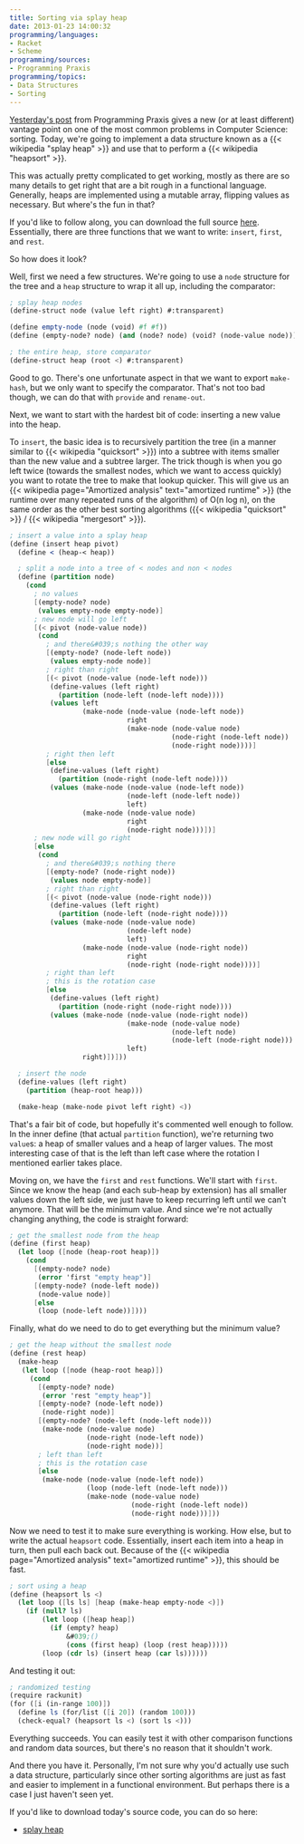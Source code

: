 ```yaml
---
title: Sorting via splay heap
date: 2013-01-23 14:00:32
programming/languages:
- Racket
- Scheme
programming/sources:
- Programming Praxis
programming/topics:
- Data Structures
- Sorting
---
```

<a href="http://programmingpraxis.com/2013/01/22/splay-heaps/" title="Splay Heap">Yesterday's post</a> from Programming Praxis gives a new (or at least different) vantage point on one of the most common problems in Computer Science: sorting. Today, we're going to implement a data structure known as a {{< wikipedia "splay heap" >}} and use that to perform a {{< wikipedia "heapsort" >}}.

<!--more-->

This was actually pretty complicated to get working, mostly as there are so many details to get right that are a bit rough in a functional language. Generally, heaps are implemented using a mutable array, flipping values as necessary. But where's the fun in that?

If you'd like to follow along, you can download the full source <a href="https://github.com/jpverkamp/small-projects/blob/master/blog/splay-heap.rkt" title="Splay heap source on GitHub">here</a>. Essentially, there are three functions that we want to write: `insert`, `first`, and `rest`.

So how does it look?

Well, first we need a few structures. We're going to use a `node` structure for the tree and a `heap` structure to wrap it all up, including the comparator:

```scheme
; splay heap nodes
(define-struct node (value left right) #:transparent)

(define empty-node (node (void) #f #f))
(define (empty-node? node) (and (node? node) (void? (node-value node))))

; the entire heap, store comparator
(define-struct heap (root <) #:transparent)
```

Good to go. There's one unfortunate aspect in that we want to export `make-hash`, but we only want to specify the comparator. That's not too bad though, we can do that with `provide` and `rename-out`.

Next, we want to start with the hardest bit of code: inserting a new value into the heap.

To `insert`, the basic idea is to recursively partition the tree (in a manner similar to {{< wikipedia "quicksort" >}}) into a subtree with items smaller than the new value and a subtree larger. The trick though is when you go left twice (towards the smallest nodes, which we want to access quickly) you want to rotate the tree to make that lookup quicker. This will give us an {{< wikipedia page="Amortized analysis" text="amortized runtime" >}} (the runtime over many repeated runs of the algorithm) of O(n log n), on the same order as the other best sorting algorithms ({{< wikipedia "quicksort" >}} / {{< wikipedia "mergesort" >}}).

```scheme
; insert a value into a splay heap
(define (insert heap pivot)
  (define < (heap-< heap))

  ; split a node into a tree of < nodes and non < nodes
  (define (partition node)
    (cond
      ; no values
      [(empty-node? node)
       (values empty-node empty-node)]
      ; new node will go left
      [(< pivot (node-value node))
       (cond
         ; and there&#039;s nothing the other way
         [(empty-node? (node-left node))
          (values empty-node node)]
         ; right than right
         [(< pivot (node-value (node-left node)))
          (define-values (left right)
            (partition (node-left (node-left node))))
          (values left
                  (make-node (node-value (node-left node))
                             right
                             (make-node (node-value node)
                                        (node-right (node-left node))
                                        (node-right node))))]
         ; right then left
         [else
          (define-values (left right)
            (partition (node-right (node-left node))))
          (values (make-node (node-value (node-left node))
                             (node-left (node-left node))
                             left)
                  (make-node (node-value node)
                             right
                             (node-right node)))])]
      ; new node will go right
      [else
       (cond
         ; and there&#039;s nothing there
         [(empty-node? (node-right node))
          (values node empty-node)]
         ; right than right
         [(< pivot (node-value (node-right node)))
          (define-values (left right)
            (partition (node-left (node-right node))))
          (values (make-node (node-value node)
                             (node-left node)
                             left)
                  (make-node (node-value (node-right node))
                             right
                             (node-right (node-right node))))]
         ; right than left
         ; this is the rotation case
         [else
          (define-values (left right)
            (partition (node-right (node-right node))))
          (values (make-node (node-value (node-right node))
                             (make-node (node-value node)
                                        (node-left node)
                                        (node-left (node-right node)))
                             left)
                  right)])]))

  ; insert the node
  (define-values (left right)
    (partition (heap-root heap)))

  (make-heap (make-node pivot left right) <))
```

That's a fair bit of code, but hopefully it's commented well enough to follow. In the inner define (that actual `partition` function), we're returning two `value`s: a heap of smaller values and a heap of larger values. The most interesting case of that is the left than left case where the rotation I mentioned earlier takes place.

Moving on, we have the `first` and `rest` functions. We'll start with `first`. Since we know the heap (and each sub-heap by extension) has all smaller values down the left side, we just have to keep recurring left until we can't anymore. That will be the minimum value. And since we're not actually changing anything, the code is straight forward:

```scheme
; get the smallest node from the heap
(define (first heap)
  (let loop ([node (heap-root heap)])
    (cond
      [(empty-node? node)
       (error 'first "empty heap")]
      [(empty-node? (node-left node))
       (node-value node)]
      [else
       (loop (node-left node))])))
```

Finally, what do we need to do to get everything but the minimum value?

```scheme
; get the heap without the smallest node
(define (rest heap)
  (make-heap
   (let loop ([node (heap-root heap)])
     (cond
       [(empty-node? node)
        (error 'rest "empty heap")]
       [(empty-node? (node-left node))
        (node-right node)]
       [(empty-node? (node-left (node-left node)))
        (make-node (node-value node)
                   (node-right (node-left node))
                   (node-right node))]
       ; left than left
       ; this is the rotation case
       [else
        (make-node (node-value (node-left node))
                   (loop (node-left (node-left node)))
                   (make-node (node-value node)
                              (node-right (node-left node))
                              (node-right node)))]))
```

Now we need to test it to make sure everything is working. How else, but to write the actual `heapsort` code. Essentially, insert each item into a heap in turn, then pull each back out. Because of the {{< wikipedia page="Amortized analysis" text="amortized runtime" >}}, this should be fast.

```scheme
; sort using a heap
(define (heapsort ls <)
  (let loop ([ls ls] [heap (make-heap empty-node <)])
    (if (null? ls)
        (let loop ([heap heap])
          (if (empty? heap)
              &#039;()
              (cons (first heap) (loop (rest heap)))))
        (loop (cdr ls) (insert heap (car ls))))))
```

And testing it out:

```scheme
; randomized testing
(require rackunit)
(for ([i (in-range 100)])
  (define ls (for/list ([i 20]) (random 100)))
  (check-equal? (heapsort ls <) (sort ls <)))
```

Everything succeeds. You can easily test it with other comparison functions and random data sources, but there's no reason that it shouldn't work. 

And there you have it. Personally, I'm not sure why you'd actually use such a data structure, particularly since other sorting algorithms are just as fast and easier to implement in a functional environment. But perhaps there is a case I just haven't seen yet. 

If you'd like to download today's source code, you can do so here:
- <a href="https://github.com/jpverkamp/small-projects/blob/master/blog/splay-heap.rkt" title="Splay heap source on GitHub">splay heap</a>